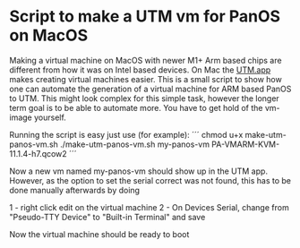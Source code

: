 # Script to make a UTM vm for PanOS on MacOS

Making a virtual machine on MacOS with newer M1+ Arm based chips are different from how it was on Intel based devices. On Mac the [UTM.app]([https://mac.getutm.app/]) makes creating virtual machines easier. This is a small script to show how one can automate the generation of a virtual machine for ARM based PanOS to UTM. This might look complex for this simple task, however the longer term goal is to be able to automate more. You have to get hold of the vm-image yourself.

Running the script is easy just use (for example):
´´´
chmod u+x make-utm-panos-vm.sh
./make-utm-panos-vm.sh my-panos-vm PA-VMARM-KVM-11.1.4-h7.qcow2
´´´

Now a new vm named my-panos-vm should show up in the UTM app. However, as the option to set the serial correct was not found, this has to be done manually afterwards by doing

1 - right click edit on the virtual machine
2 - On Devices Serial, change from "Pseudo-TTY Device" to "Built-in Terminal" and save

Now the virtual machine should be ready to boot
